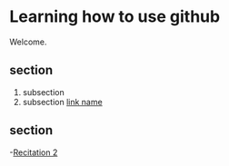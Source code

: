 # Learning how to use github 

Welcome. 

## section
1. subsection
2. subsection    [link name](URL)

## section

-[Recitation 2](recitation_2_vae/recitation2.ipynb)
